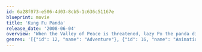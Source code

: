 ```yaml
---
id: 6a28f073-e506-4d03-8cb5-1c636c51167e
blueprint: movie
title: 'Kung Fu Panda'
release_date: '2008-06-04'
overview: 'When the Valley of Peace is threatened, lazy Po the panda discovers his destiny as the "chosen one" and trains to become a kung fu hero, but transforming the unsleek slacker into a brave warrior won''t be easy. It''s up to Master Shifu and the Furious Five -- Tigress, Crane, Mantis, Viper and Monkey -- to give it a try.'
genres: '[{"id": 12, "name": "Adventure"}, {"id": 16, "name": "Animation"}, {"id": 10751, "name": "Family"}, {"id": 35, "name": "Comedy"}]'
---
```

